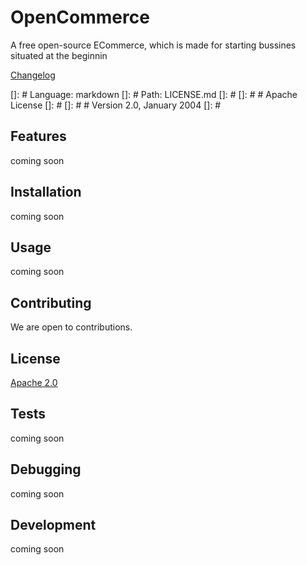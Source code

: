 # OpenCommerce
A free open-source ECommerce, which is made for starting bussines situated at the beginnin

[Changelog](CHANGELOG.md)


[]: # Language: markdown
[]: # Path: LICENSE.md
[]: # 
[]: # # Apache License
[]: # 
[]: # # Version 2.0, January 2004
[]: #


## Features
coming soon

## Installation
coming soon

## Usage
coming soon

## Contributing
We are open to contributions.

## License
[Apache 2.0](./LICENSE)

## Tests
coming soon

## Debugging
coming soon

## Development 
coming soon

